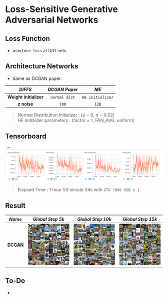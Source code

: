 # Loss-Sensitive Generative Adversarial Networks

## Loss Function

* used ``mse loss`` at D/G nets.

## Architecture Networks

* Same as DCGAN paper.

*DIFFS* | *DCGAN Paper* | *ME*  |
 :---:  |     :---:      | :---: |
 **Weight initializer** | ``normal dist`` | ``HE initializer`` |
 **z noise** | ``100`` | ``128`` |

> Normal Distribution Initializer : (µ = 0, σ = 0.02) <br/>
> HE Initializer parameters       : (factor = 1, FAN_AVG, uniform)

## Tensorboard

![result](./lsgan_tb.png)

> Elapsed Time : 1 hour 53 minute 34s with ``GTX 1060 6GB x 1``

## Result

*Name* | *Global Step 5k* | *Global Step 10k* | *Global Step 15k*
:---: | :---: | :---: | :---:
**DCGAN**      | ![img](./gen_img/train_00050000.png) | ![img](./gen_img/train_00100000.png) | ![img](./gen_img/train_00150000.png)

## To-Do
* 